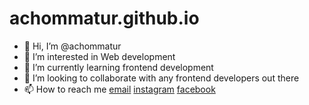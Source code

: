 # achommatur.github.io
- 👋 Hi, I’m @achommatur
- 👀 I’m interested in Web development
- 🌱 I’m currently learning frontend development
- 💞️ I’m looking to collaborate with any frontend developers out there
- 📫 How to reach me [email](achommatur@outlook.com) [instagram](https://www.instagram.com/achom_matur/) [facebook](https://www.facebook.com/achom.matur.1/)
